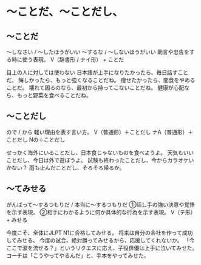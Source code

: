 # 〜ことだ、〜ことだし、
## 〜ことだ
〜しなさい / 〜したほうがいい 〜するな / 〜しないほうがいい  助言や忠告をする時に使う表現。
V（辞書形 / ナイ形） + ことだ


目上の人に対しては使わない
日本語が上手になりたかったら、毎日話すことだ。
悔しかったら、もっと強くなることだね。
痩せたかったら、間食をやめることだ。
壊れて困るのなら、最初から持ってこないことだね。
健康が心配なら、もっと野菜を食べることだね。

## 〜ことだし
ので / から   軽い理由を表す言い方。
V（普通形）＋ことだし ナA（普通形）＋ことだし Nの＋ことだし


せっかく海外にいることだし、日本食じゃないものを食べようよ。
天気もいいことだし、今日は外で遊ぼうよ。
試験も終わったことだし、今からカラオケいかない？
雨も止んだことだし、そろそろ帰るか。


## 〜てみせる
がんばって〜するつもりだ / 本当に〜するつもりだ   ①話し手の強い決意や覚悟を示す表現。 ②相手にわかるように何か具体的な行為を示す表現。
V（テ形） + みせる


今度こそ、全体にJLPT N1に合格してみせる。
将来は自分の会社を作って成功してみせる。
今度の試合、絶対勝ってみせるから、応援してくれないか。
「今ここで涙を流せる？」というリクエスに応え、子役俳優は上手に泣いてみせた。
コーチは「こうやってやるんだ」と、手本をやってみせた。